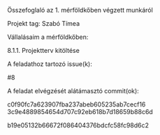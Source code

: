 Összefoglaló az 1. mérföldkőben végzett munkáról

Projekt tag: Szabó Tímea



Vállalásaim a mérföldkőben:


8.1.1. Projektterv kitöltése

A feladathoz tartozó issue(k):

#8


A feladat elvégzését alátámasztó commit(ok):

c0f90fc7a623907fba237abeb605235ab7cecf16 
3c9e4889854654d707c92eb618b7d18659b88c6d

b19e05132b66672f086404376bdcfc58fc98d6c2

